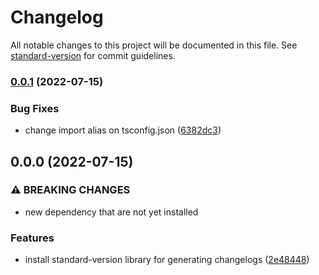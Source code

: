 # Changelog

All notable changes to this project will be documented in this file. See [standard-version](https://github.com/conventional-changelog/standard-version) for commit guidelines.

### [0.0.1](https://github.com/kennethtegrado/projectx/compare/v0.0.0...v0.0.1) (2022-07-15)


### Bug Fixes

* change import alias on tsconfig.json ([6382dc3](https://github.com/kennethtegrado/projectx/commit/6382dc32361142699768ea08643cfdf6ffb0fad1))

## 0.0.0 (2022-07-15)


### ⚠ BREAKING CHANGES

* new dependency that are not yet installed

### Features

* install standard-version library for generating changelogs ([2e48448](https://github.com/kennethtegrado/projectx/commit/2e484480e98a8014aebc4d66c0d9f5958e5164ab))
